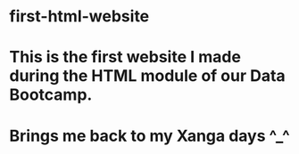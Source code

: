 # first-html-website
# This is the first website I made during the HTML module of our Data Bootcamp. 
# Brings me back to my Xanga days ^_^
